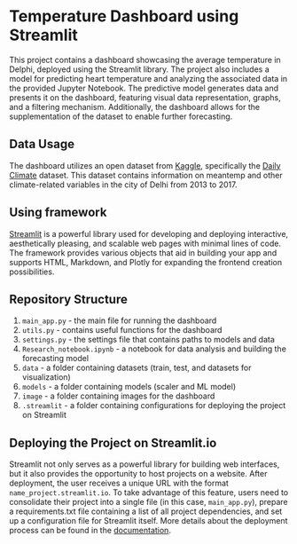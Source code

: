 # Temperature Dashboard using Streamlit

This project contains a dashboard showcasing the average temperature in Delphi, deployed using the Streamlit library. The project also includes a model for predicting heart temperature and analyzing the associated data in the provided Jupyter Notebook. The predictive model generates data and presents it on the dashboard, featuring visual data representation, graphs, and a filtering mechanism. Additionally, the dashboard allows for the supplementation of the dataset to enable further forecasting.


## Data Usage

The dashboard utilizes an open dataset from [Kaggle](https://www.kaggle.com), specifically the [Daily Climate](https://www.kaggle.com/datasets/sumanthvrao/daily-climate-time-series-data)  dataset. This dataset contains information on meantemp and other climate-related variables in the city of Delhi from 2013 to 2017.


## Using framework

[Streamlit](https://streamlit.io) is a powerful library used for developing and deploying interactive, aesthetically pleasing, and scalable web pages with minimal lines of code. The framework provides various objects that aid in building your app and supports HTML, Markdown, and Plotly for expanding the frontend creation possibilities.


## Repository Structure

1. ``main_app.py`` - the main file for running the dashboard
2. ``utils.py`` - contains useful functions for the dashboard
3. ``settings.py`` - the settings file that contains paths to models and data
4. ``Research_notebook.ipynb`` - a notebook for data analysis and building the forecasting model
5. ``data`` - a folder containing datasets (train, test, and datasets for visualization)
6. ``models`` - a folder containing models (scaler and ML model)
7. ``image`` - a folder containing images for the dashboard
8. ``.streamlit`` - a folder containing configurations for deploying the project on Streamlit


## Deploying the Project on Streamlit.io

Streamlit not only serves as a powerful library for building web interfaces, but it also provides the opportunity to host projects on a website. After deployment, the user receives a unique URL with the format ``name_project.streamlit.io``. To take advantage of this feature, users need to consolidate their project into a single file (in this case, ``main_app.py``), prepare a requirements.txt file containing a list of all project dependencies, and set up a configuration file for Streamlit itself. More details about the deployment process can be found in the [documentation](https://docs.streamlit.io/streamlit-community-cloud/deploy-your-app).
